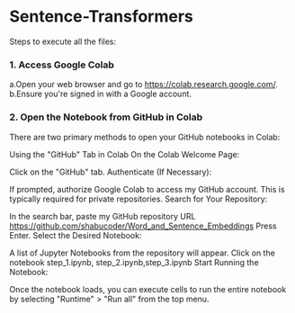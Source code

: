 # Sentence-Transformers


Steps to execute all the files:
### 1. Access Google Colab
a.Open your web browser and go to https://colab.research.google.com/.
b.Ensure you're signed in with a Google account.
### 2. Open the Notebook from GitHub in Colab
There are two primary methods to open your GitHub notebooks in Colab:

Using the "GitHub" Tab in Colab
On the Colab Welcome Page:

Click on the "GitHub" tab.
Authenticate (If Necessary):

If prompted, authorize Google Colab to access my GitHub account. This is typically required for private repositories.
Search for Your Repository:

In the search bar, paste my GitHub repository URL https://github.com/shabucoder/Word_and_Sentence_Embeddings
Press Enter.
Select the Desired Notebook:

A list of Jupyter Notebooks from the repository will appear.
Click on the notebook step_1.ipynb, step_2.ipynb,step_3.ipynb
Start Running the Notebook:

Once the notebook loads, you can execute cells to run the entire notebook by selecting "Runtime" > "Run all" from the top menu.

